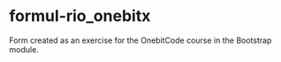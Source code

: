# formul-rio_onebitx
Form created as an exercise for the OnebitCode course in the Bootstrap module.
